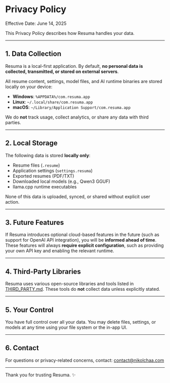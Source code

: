 # Privacy Policy

Effective Date: June 14, 2025

This Privacy Policy describes how Resuma handles your data.

---

## 1. Data Collection

Resuma is a local-first application. By default, **no personal data is collected, transmitted, or stored on external servers**.

All resume content, settings, model files, and AI runtime binaries are stored locally on your device:

- **Windows**: `%APPDATA%/com.resuma.app`
- **Linux**: `~/.local/share/com.resuma.app`
- **macOS**: `~/Library/Application Support/com.resuma.app`

We do **not** track usage, collect analytics, or share any data with third parties.

---

## 2. Local Storage

The following data is stored **locally only**:

- Resume files (`.resume`)
- Application settings (`settings.resuma`)
- Exported resumes (PDF/TXT)
- Downloaded local models (e.g., Qwen3 GGUF)
- llama.cpp runtime executables

None of this data is uploaded, synced, or shared without explicit user action.

---

## 3. Future Features

If Resuma introduces optional cloud-based features in the future (such as support for OpenAI API integration), you will be **informed ahead of time**. These features will always **require explicit configuration**, such as providing your own API key and enabling the relevant runtime.

---

## 4. Third-Party Libraries

Resuma uses various open-source libraries and tools listed in [THIRD_PARTY.md](./THIRD_PARTY.md). These tools do **not** collect data unless explicitly stated.

---

## 5. Your Control

You have full control over all your data. You may delete files, settings, or models at any time using your file system or the in-app UI.

---

## 6. Contact

For questions or privacy-related concerns, contact: [contact@nikolchaa.com](mailto:contact@nikolchaa.com)

---

Thank you for trusting Resuma. ✨
